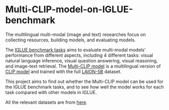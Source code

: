 # Multi-CLIP-model-on-IGLUE-benchmark

The multilingual multi-modal (image and text) researches focus on collecting resources, building models, and evaluating models.

The [IGLUE benchmark tasks](https://arxiv.org/abs/2201.11732) aims to evaluate multi-modal models’ performance from different aspects, including 4 different tasks: visual natural language inference, visual question answering, visual reasoning, and image-text retrieval. The [Multi-CLIP model](https://huggingface.co/laion/CLIP-ViT-B-32-xlm-roberta-base-laion5B-s13B-b90k) is a multilingual version of [CLIP model](https://openai.com/research/clip) and trained with the full [LAION-5B](https://laion.ai/blog/laion-5b/) dataset.

This project aims to find out whether the Multi-CLIP model can be used for the IGLUE benchmark tasks, and to see how well the model works for each task compared with other models in IGLUE.

All the relevant datasets are from [here](https://github.com/e-bug/iglue/tree/main/datasets).
